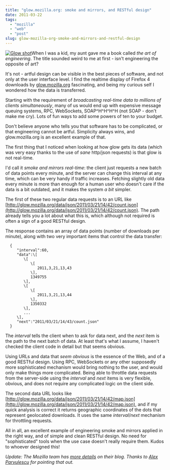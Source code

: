 ```yaml
---
title: "glow.mozilla.org: smoke and mirrors, and RESTful design"
date: 2011-03-22
tags: 
  - "mozilla"
  - "web"
  - "post"
slug: glow-mozilla-org-smoke-and-mirrors-and-restful-design
---
```


[![Glow shot](/assets/images/glow-shot1.jpg "glow-shot.jpg")](http://glow.mozilla.org/)When I was a kid, my aunt gave me a book called _the art of engineering_. The title sounded weird to me at first - isn't engineering the opposite of art?

It's not - artful design can be visible in the best pieces of software, and not only at the user interface level. I find the realtime display of Firefox 4 downloads by [glow.mozilla.org](http://glow.mozilla.org/) fascinating, and being my curious self I wondered how the data is transferred.

Starting with the requirement of _broadcasting real-time data to millions of clients simultaneously_, many of us would end up with expensive message queuing systems, RPC, WebSockets, SOAP^H^H^H^H (not SOAP - don't make me cry). Lots of fun ways to add some powers of ten to your budget.

Don't believe anyone who tells you that software has to be complicated, or that engineering cannot be artful. Simplicity always wins, and glow.mozilla.org is an excellent example of that.

The first thing that I noticed when looking at how glow gets its data (which was very easy thanks to the use of _sane_ http/json requests) is that glow is not real-time.

I'd call it _smoke and mirrors real-time_: the client just requests a new batch of data points every minute, and the server can change this interval at any time, which can be very handy if traffic increases. Fetching slightly old data every minute is more than enough for a human user who doesn't care if the data is a bit outdated, and it makes the system _a bit_ simpler.

The first of these two regular data requests is to an URL like [http://glow.mozilla.org/data/json/2011/03/21/14/42/count.json](http://glow.mozilla.org/data/json/2011/03/21/14/42/count.json). The path already tells you a lot about what this is, which although not required is often a sign of a good RESTful design.

The response contains an array of data points (number of downloads per minute), along with two very important items that control the data transfer:

      {
         "interval":60,
         "data":\[
            \[
               \[
                  2011,3,21,13,43
               \],
               1349755
            \],
            \[
               \[
                  2011,3,21,13,44
               \],
               1350332
            \],
            ...
         \],
         "next":"2011/03/21/14/43/count.json"
      }

The _interval_ tells the client when to ask for data next, and the _next_ item is the path to the next batch of data. At least that's what I assume, I haven't checked the client code in detail but that seems obvious.

Using URLs and data that _seem obvious_ is the essence of the Web, and of a good RESTful design. Using RPC, WebSockets or any other supposedly more sophisticated mechanism would bring nothing to the user, and would only make things more complicated. Being able to throttle data requests from the server-side using the _interval_ and _next_ items is very flexible, obvious, and does not require any complicated logic on the client side.

The second data URL looks like [http://glow.mozilla.org/data/json/2011/03/21/14/42/map.json](http://glow.mozilla.org/data/json/2011/03/21/14/42/map.json), and if my quick analysis is correct it returns geographic coordinates of the dots that represent geolocated downloads. It uses the same _interval_/_next_ mechanism for throttling requests.

All in all, an excellent example of engineering smoke and mirrors applied in the right way, and of simple and clean RESTful design. No need for "sophisticated" tools when the use case doesn't really require them. Kudos to whoever designed this!

_Update: The Mozilla team has [more details](http://blog.mozilla.com/data/2011/03/22/how-glow-mozilla-org-gets-its-data/) on their blog. Thanks to [Alex Parvulescu](http://twitter.com/alexparvulescu/status/50299747935854592) for pointing that out._
